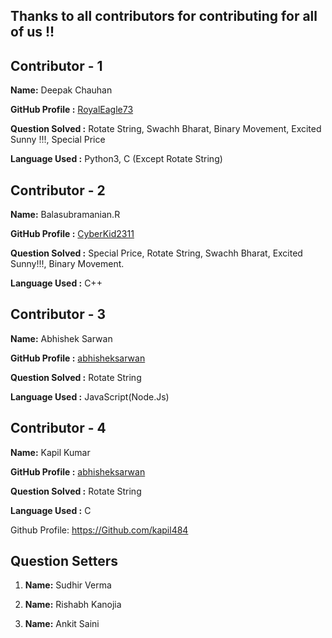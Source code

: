 ## Thanks to all contributors for contributing for all of us !!

## Contributor - 1

  **Name:** Deepak Chauhan

  **GitHub Profile :** [RoyalEagle73](https://Github.com/RoyalEagle73)

  **Question Solved :** Rotate String, Swachh Bharat, Binary Movement, Excited Sunny !!!, Special Price

  **Language Used :** Python3, C (Except Rotate String)




## Contributor - 2

  **Name:** Balasubramanian.R
  
  **GitHub Profile :** [CyberKid2311](https://github.com/Cyberkid2311)
  
  **Question Solved :** Special Price, Rotate String, Swachh Bharat, Excited Sunny!!!, Binary Movement.
  
  **Language Used :** C++

## Contributor - 3

  **Name:** Abhishek Sarwan
  
  **GitHub Profile :** [abhisheksarwan](https://github.com/abhisheksarwan)
  
  **Question Solved :** Rotate String
  
  **Language Used :** JavaScript(Node.Js)

## Contributor - 4

  **Name:** Kapil Kumar
  
  **GitHub Profile :** [abhisheksarwan](https://github.com/kapil484)
  
  **Question Solved :** Rotate String
  
  **Language Used :** C

  
Github Profile: https://Github.com/kapil484

 
 ## Question Setters
 
  1. **Name:** Sudhir Verma
  
  2. **Name:** Rishabh Kanojia
  
  3. **Name:** Ankit Saini
